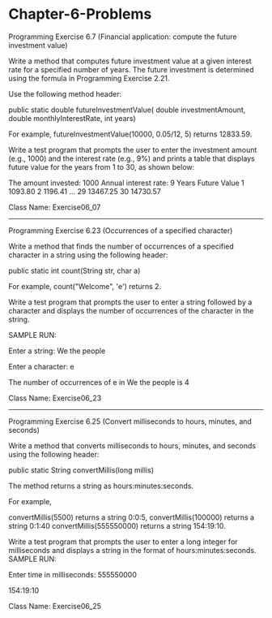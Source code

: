 # Chapter-6-Problems
Programming Exercise 6.7
(Financial application: compute the future investment value)

Write a method that computes future investment value at a given interest rate for a specified number of years. The future investment is determined using the formula in Programming Exercise 2.21.

Use the following method header:

public static double futureInvestmentValue( double investmentAmount, double monthlyInterestRate, int years)

For example, futureInvestmentValue(10000, 0.05/12, 5) returns 12833.59.

Write a test program that prompts the user to enter the investment amount (e.g., 1000) and the interest rate (e.g., 9%) and prints a table that displays future value for the years from 1 to 30, as shown below:

The amount invested: 1000
Annual interest rate: 9
Years Future Value
1 1093.80
2 1196.41
...
29 13467.25
30 14730.57

Class Name: Exercise06_07

--------------------------------------------------------------------------------------------------------------------------------
Programming Exercise 6.23
(Occurrences of a specified character)

Write a method that finds the number of occurrences of a specified character in a string using the following header:

public static int count(String str, char a)

For example, count("Welcome", 'e') returns 2.

Write a test program that prompts the user to enter a string followed by a character and displays the number of occurrences of the character in the string.

﻿SAMPLE RUN:
﻿

Enter a string: We the people

Enter a character: e

The number of occurrences of e in We the people is 4

Class Name: Exercise06_23

------------------------------------------------------------------------------------------------------------------------------
Programming Exercise 6.25
(Convert milliseconds to hours, minutes, and seconds)

Write a method that converts milliseconds to hours, minutes, and seconds using the following header:

public static String convertMillis(long millis)

The method returns a string as hours:minutes:seconds.

For example,

convertMillis(5500) returns a string 0:0:5,
convertMillis(100000) returns a string 0:1:40
convertMillis(555550000) returns a string 154:19:10.

Write a test program that prompts the user to enter a long integer for milliseconds and displays a string in the format of hours:minutes:seconds.
﻿
﻿SAMPLE RUN:

Enter time in milliseconds: 555550000

154:19:10

Class Name: Exercise06_25

